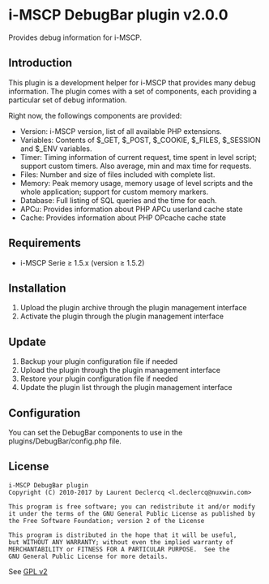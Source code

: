 # i-MSCP DebugBar plugin v2.0.0

Provides debug information for i-MSCP.

## Introduction

This plugin is a development helper for i-MSCP that provides many debug
information. The plugin comes with a set of components, each providing a
particular set of debug information.

Right now, the followings components are provided:

- Version: i-MSCP version, list of all available PHP extensions.
- Variables: Contents of $_GET, $_POST, $_COOKIE, $_FILES, $_SESSION and $_ENV
  variables.
- Timer: Timing information of current request, time spent in level script;
  support custom timers. Also average, min and max time for requests.
- Files: Number and size of files included with complete list.
- Memory: Peak memory usage, memory usage of level scripts and the whole
  application; support for custom memory markers.
- Database: Full listing of SQL queries and the time for each.
- APCu: Provides information about PHP APCu userland cache state
- Cache: Provides information about PHP OPcache cache state

## Requirements

* i-MSCP Serie ≥ 1.5.x (version ≥ 1.5.2)

## Installation

1. Upload the plugin archive through the plugin management interface
2. Activate the plugin through the plugin management interface

## Update

1. Backup your plugin configuration file if needed
2. Upload the plugin through the plugin management interface
3. Restore your plugin configuration file if needed
4. Update the plugin list through the plugin management interface

## Configuration

You can set the DebugBar components to use in the plugins/DebugBar/config.php
file.

## License

    i-MSCP DebugBar plugin
    Copyright (C) 2010-2017 by Laurent Declercq <l.declercq@nuxwin.com>
    
    This program is free software; you can redistribute it and/or modify
    it under the terms of the GNU General Public License as published by
    the Free Software Foundation; version 2 of the License
    
    This program is distributed in the hope that it will be useful,
    but WITHOUT ANY WARRANTY; without even the implied warranty of
    MERCHANTABILITY or FITNESS FOR A PARTICULAR PURPOSE.  See the
    GNU General Public License for more details.

See [GPL v2](http://www.gnu.org/licenses/gpl-2.0.html "GPL v2")

